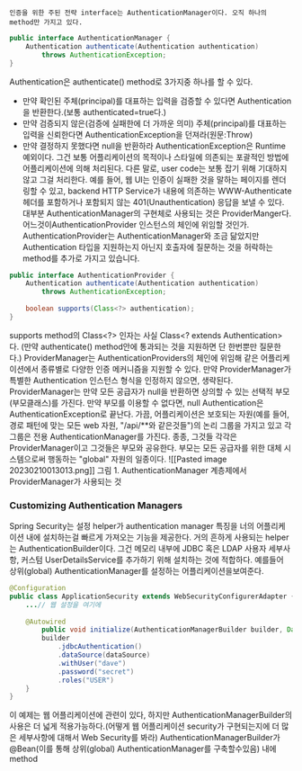 	인증을 위한 주된 전략 interface는 AuthenticationManager이다. 오직 하나의 method만 가지고 있다.
```java
public interface AuthenticationManager {
	Authentication authenticate(Authentication authentication)
		throws AuthenticationException;
}
```
Authentication은 authenticate() method로 3가지중 하나를 할 수 있다.
- 만약 확인된 주체(principal)를 대표하는 입력을 검증할 수 있다면 Authentication을 반환한다.(보통 authenticated=true다.)
- 만약 검증되지 않은(검증에 실패한에 더 가까운 의미) 주체(principal)를 대표하는 입력을 신뢰한다면 AuthenticationException을 던져라(원문:Throw)
- 만약 결정하지 못했다면 null을 반환하라
AuthenticationException은 Runtime 예외이다. 그건 보통 어플리케이션의 목적이나 스타일에 의존되는 포괄적인 방법에 어플리케이션에 의해 처리된다. 다른 말로, user code는 보통 잡기 위해 기대하지 않고 그걸 처리한다. 예를 들어, 웹 UI는 인증이 실패한 것을 말하는 페이지를 렌더링할 수 있고, backend HTTP Service가 내용에 의존하는 WWW-Authenticate 헤더를 포함하거나 포함되지 않는 401(Unauthentication) 응답을 보낼 수 있다.
대부분 AuthenticationManager의 구현체로 사용되는 것은 ProviderManger다. 어느것이AuthenticationProvider 인스턴스의 체인에 위임할 것인가. AuthenticationProvider는 AuthenticationManager와 조금 닮았지만 Authentication 타입을 지원하는지 아닌지 호출자에 질문하는 것을 허락하는 method를 추가로 가지고 있습니다.
```java
public interface AuthenticationProvider {
	Authentication authenticate(Authentication authentication)
		throws AuthenticationException;
		
	boolean supports(Class<?> authentication);
}
```
supports method의 Class\<?\> 인자는 사실 Class\<? extends Authentication\> 다. (만약 authenticate() method안에 통과되는 것을 지원하면 단 한번뿐만 질문한다.) ProviderManager는 AuthenticationProviders의 체인에 위임해 같은 어플리케이션에서 종류별로 다양한 인증 메커니즘을 지원할 수 있다. 만약 ProviderManager가 특별한 Authentication 인스턴스 형식을 인정하지 않으면, 생략된다.
ProviderManager는 만약 모든 공급자가 null을 반환하면 상의할 수 있는 선택적 부모(부모클래스)를 가진다. 만약 부모를 이용할 수 없다면, null Authentication은 AuthenticationException로 끝난다.
가끔, 어플리케이션은 보호되는 자원(예를 들어, 경로 패턴에 맞는 모든 web 자원, "/api/\*\*와 같은것들")의 논리 그룹을 가지고 있고 각 그룹은 전용 AuthenticationManager를 가진다. 종종, 그것들 각각은 ProviderManager이고 그것들은 부모와 공유한다. 부모는 모든 공급자를 위한 대체 시스템으로써 행동하는 "global" 자원의 일종이다.
![[Pasted image 20230210013013.png]]
그림 1. AuthenticationManager 계층제에서 ProviderManager가 사용되는 것

### Customizing Authentication Managers
Spring Security는 설정 helper가 authentication manager 특징을 너의 어플리케이션 내에 설치하는걸 빠르게 가져오는 기능을 제공한다. 거의 흔하게 사용되는 helper는 AuthenticationBuilder이다. 그건 메모리 내부에 JDBC 혹은 LDAP 사용자 세부사항, 커스텀 UserDetailsService를 추가하기 위해 설치하는 것에 적합하다. 예를들어 상위(global) AuthenticationManager를 설정하는 어플리케이션을보여준다.
```java
@Configuration
public class ApplicationSecurity extends WebSecurityConfigurerAdapter {
	...// 웹 설정을 여기에
	
	@Autowired
		public void initialize(AuthenticationManagerBuilder builder, DataSource dataSource) {
		builder
			.jdbcAuthentication()
			.dataSource(dataSource)
			.withUser("dave")
			.password("secret")
			.roles("USER")
	}
}
```
이 예제는 웹 어플리케이션에 관련이 있다, 하지만 AuthenticationManagerBuilder의 사용은 더 넓게 적용가능하다.(어떻게 웹 어플리케이션 security가 구현되는지에 더 많은 세부사항에 대해서 Web Security를 봐라) AuthenticationManagerBuilder가 @Bean(이를 통해 상위(global) AuthenticationManager를 구축할수있음) 내에 method